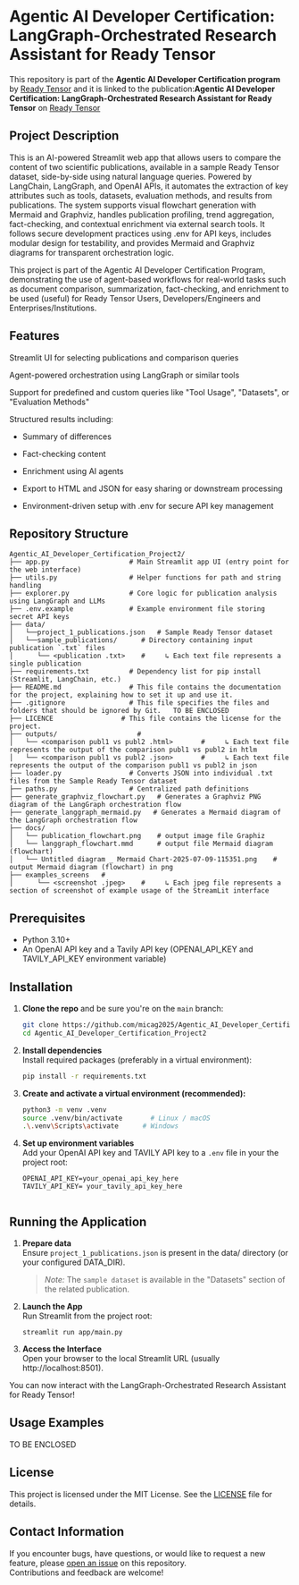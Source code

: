 # Agentic AI Developer Certification: LangGraph-Orchestrated Research Assistant for Ready Tensor

This repository is part of the **Agentic AI Developer Certification program** by [Ready Tensor](https://www.readytensor.ai)
and it is linked to the publication:**Agentic AI Developer Certification: LangGraph-Orchestrated Research Assistant for Ready Tensor** on [Ready Tensor](https://www.readytensor.ai)


## Project Description  
This is an AI-powered Streamlit web app that allows users to compare the content of two scientific publications, available in a sample Ready Tensor dataset, side-by-side using natural language queries. Powered by LangChain, LangGraph, and OpenAI APIs, it automates the extraction of key attributes such as tools, datasets, evaluation methods, and results from publications. The system supports visual flowchart generation with Mermaid and Graphviz, handles publication profiling, trend aggregation, fact-checking, and contextual enrichment via external search tools. It follows secure development practices using .env for API keys, includes modular design for testability, and provides Mermaid and Graphviz diagrams for transparent orchestration logic.  

This project is part of the Agentic AI Developer Certification Program, demonstrating the use of agent-based workflows for real-world tasks such as document comparison, summarization, fact-checking, and enrichment to be used (useful) for Ready Tensor Users, Developers/Engineers and Enterprises/Institutions.


## Features  
Streamlit UI for selecting publications and comparison queries

Agent-powered orchestration using LangGraph or similar tools

Support for predefined and custom queries like "Tool Usage", "Datasets", or "Evaluation Methods"

Structured results including:

- Summary of differences

- Fact-checking content

- Enrichment using AI agents

- Export to HTML and JSON for easy sharing or downstream processing

- Environment-driven setup with .env for secure API key management 


## Repository Structure  
```
Agentic_AI_Developer_Certification_Project2/
├── app.py                    # Main Streamlit app UI (entry point for the web interface)
├── utils.py                  # Helper functions for path and string handling
├── explorer.py               # Core logic for publication analysis using LangGraph and LLMs
├── .env.example              # Example environment file storing secret API keys
├── data/                     
│   └──project_1_publications.json   # Sample Ready Tensor dataset
│   └──sample_publications/      # Directory containing input publication `.txt` files
│      └── <publication .txt>    #     ↳ Each text file represents a single publication
├── requirements.txt          # Dependency list for pip install (Streamlit, LangChain, etc.)
├── README.md          	      # This file contains the documentation for the project, explaining how to set it up and use it.
├── .gitignore        	      # This file specifies the files and folders that should be ignored by Git.   TO BE ENCLOSED 
├── LICENCE    	            # This file contains the license for the project.
├── outputs/    	            # 
│   └── <comparison publ1 vs publ2 .html>       #     ↳ Each text file represents the output of the comparison publ1 vs publ2 in htlm
│   └── <comparison publ1 vs publ2 .json>       #     ↳ Each text file represents the output of the comparison publ1 vs publ2 in json
├── loader.py                 # Converts JSON into individual .txt files from the Sample Ready Tensor dataset
├── paths.py                  # Centralized path definitions
├── generate_graphviz_flowchart.py   # Generates a Graphviz PNG diagram of the LangGraph orchestration flow
├── generate_langgraph_mermaid.py   # Generates a Mermaid diagram of the LangGraph orchestration flow
├── docs/
│   └── publication_flowchart.png    # output image file Graphiz
│   └── langgraph_flowchart.mmd      # output file Mermaid diagram (flowchart)
│   └── Untitled diagram _ Mermaid Chart-2025-07-09-115351.png    # output Mermaid diagram (flowchart) in png
├── examples_screens   #
│      └── <screenshot .jpeg>    #     ↳ Each jpeg file represents a section of screenshot of example usage of the StreamLit interface 

```
 

## Prerequisites
* Python 3.10+
* An OpenAI API key and a Tavily API key (OPENAI_API_KEY and TAVILY_API_KEY environment variable) 


## Installation
1. **Clone the repo** and be sure you're on the `main` branch:

   ```bash
   git clone https://github.com/micag2025/Agentic_AI_Developer_Certification_Project2
   cd Agentic_AI_Developer_Certification_Project2  
   ```
2. **Install dependencies**   
   Install required packages (preferably in a virtual environment):

   ```bash
   pip install -r requirements.txt
   ```
3. **Create and activate a virtual environment (recommended):**      
   
    ```bash
   python3 -m venv .venv
   source .venv/bin/activate       # Linux / macOS
   .\.venv\Scripts\activate      # Windows
   ```
3. **Set up environment variables**  
   Add your OpenAI API key and TAVILY API key  to a `.env` file in your the project root:

   ```env
   OPENAI_API_KEY=your_openai_api_key_here
   TAVILY_API_KEY= your_tavily_api_key_here
 
   ```
## Running the Application  
1. **Prepare data**    
   Ensure `project_1_publications.json` is present in the data/ directory (or your configured DATA_DIR).
      > _Note:_ The `sample dataset` is available in the "Datasets" section of the related publication.

3. **Launch the App**     
   Run Streamlit from the project root:  
  
   ```
   streamlit run app/main.py
   ```
   
4. **Access the Interface**          
   Open your browser to the local Streamlit URL (usually http://localhost:8501).        

You can now interact with the LangGraph-Orchestrated Research Assistant for Ready Tensor!  


## Usage Examples 
TO BE ENCLOSED 

## License
This project is licensed under the MIT License. See the [LICENSE](LICENSE) file for details.


## Contact Information 
If you encounter bugs, have questions, or would like to request a new feature, please [open an issue](https://github.com/micag2025/Agentic_AI_Developer_Certification_Project2/issues) on this repository.  
Contributions and feedback are welcome!


